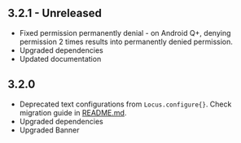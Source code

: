 ## 3.2.1 - Unreleased

- Fixed permission permanently denial - on Android Q+, denying permission 2 times results into permanently denied permission. 
- Upgraded dependencies
- Updated documentation

## 3.2.0

- Deprecated text configurations from `Locus.configure{}`. Check migration guide in [README.md](https://github.com/BirjuVachhani/locus-android/blob/master/README.md).
- Upgraded dependencies
- Upgraded Banner